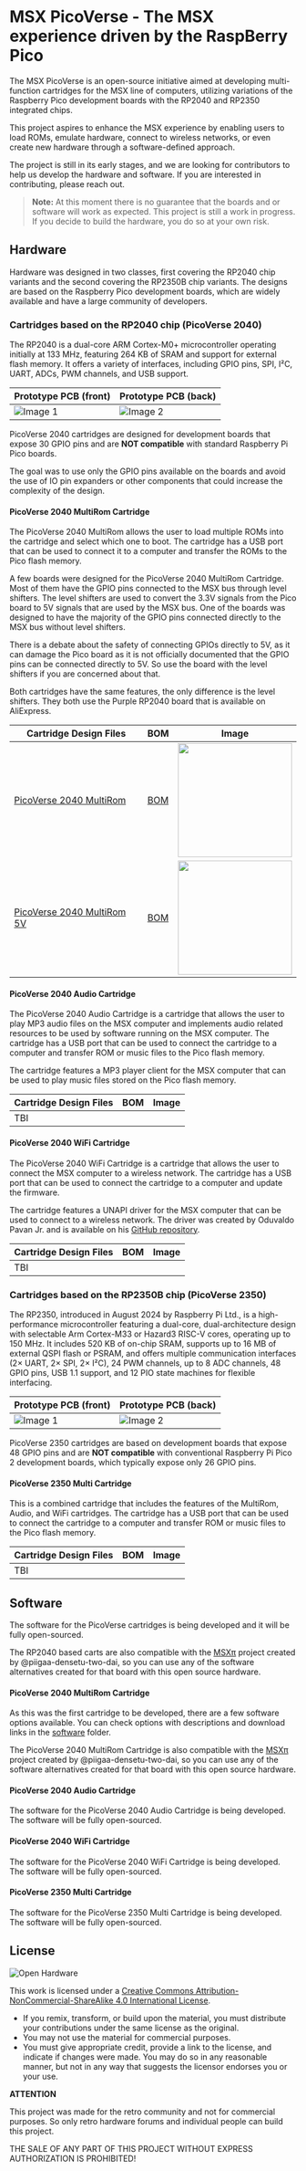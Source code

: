 # MSX PicoVerse - The MSX experience driven by the RaspBerry Pico

The MSX PicoVerse is an open-source initiative aimed at developing multi-function cartridges for the MSX line of computers, utilizing variations of the Raspberry Pico development boards with the RP2040 and RP2350 integrated chips. 

This project aspires to enhance the MSX experience by enabling users to load ROMs, emulate hardware, connect to wireless networks, or even create new hardware through a software-defined approach.

The project is still in its early stages, and we are looking for contributors to help us develop the hardware and software. If you are interested in contributing, please reach out.

> **Note:** At this moment there is no guarantee that the boards and or software will work as expected. This project is still a work in progress. If you decide to build the hardware, you do so at your own risk.

## Hardware

Hardware was designed in two classes, first covering the RP2040 chip variants and the second covering the RP2350B chip variants. The designs are based on the Raspberry Pico development boards, which are widely available and have a large community of developers.

### Cartridges based on the RP2040 chip (PicoVerse 2040)

The RP2040 is a dual-core ARM Cortex-M0+ microcontroller operating initially at 133 MHz, featuring 264 KB of SRAM and support for external flash memory. It offers a variety of interfaces, including GPIO pins, SPI, I²C, UART, ADCs, PWM channels, and USB support.

| Prototype PCB (front) | Prototype PCB (back) |
|---------|---------|
| ![Image 1](images/20241230_001854885_iOS.jpg) | ![Image 2](images/20241230_001901504_iOS.jpg) | 

PicoVerse 2040 cartridges are designed for development boards that expose 30 GPIO pins and are **NOT compatible** with standard Raspberry Pi Pico boards. 

The goal was to use only the GPIO pins available on the boards and avoid the use of IO pin expanders or other components that could increase the complexity of the design. 

#### PicoVerse 2040 MultiRom Cartridge

The PicoVerse 2040 MultiRom allows the user to load multiple ROMs into the cartridge and select which one to boot. The cartridge  has a USB port that can be used to connect it to a computer and transfer the ROMs to the Pico flash memory.

A few boards were designed for the PicoVerse 2040 MultiRom Cartridge. Most of them have the GPIO pins connected to the MSX bus through level shifters. The level shifters are used to convert the 3.3V signals from the Pico board to 5V signals that are used by the MSX bus. One of the boards was designed to have the majority of the GPIO pins connected directly to the MSX bus without level shifters.

There is a debate about the safety of connecting GPIOs directly to 5V, as it can damage the Pico board as it is not officially documented that the GPIO pins can be connected directly to 5V. So use the board with the level shifters if you are concerned about that. 

Both cartridges have the same features, the only difference is the level shifters. They both use the Purple RP2040 board that is available on AliExpress.

|Cartridge Design Files|BOM|Image|
|-----------------------|------------------|------------------|
|[PicoVerse 2040 MultiRom](multirom/hardware/ALIEXPRESS-RP2040-PURPLE/1.0)|[BOM](https://htmlpreview.github.io/?https://github.com/cristianoag/msx-picoverse/2040/multirom/hardware/ALIEXPRESS-RP2040-PURPLE/1.0/bom/ibom.html)|<img src="images/2025-01-20_21-15.png" width="200"/>|
|[PicoVerse 2040 MultiRom 5V](multirom/hardware/ALIEXPRESS-RP2040-PURPLE-5V/1.2)|[BOM](https://htmlpreview.github.io/?https://github.com/cristianoag/msx-picoverse/2040/multirom/hardware/ALIEXPRESS-RP2040-PURPLE-5V/1.2/bom/ibom.html)|<img src="images/2025-01-20_21-22.png" width="200"/>|


#### PicoVerse 2040 Audio Cartridge

The PicoVerse 2040 Audio Cartridge is a cartridge that allows the user to play MP3 audio files on the MSX computer and implements audio related resources to be used by software running on the MSX computer. The cartridge has a USB port that can be used to connect the cartridge to a computer and transfer ROM or music files to the Pico flash memory. 

The cartridge features a MP3 player client for the MSX computer that can be used to play music files stored on the Pico flash memory.

|Cartridge Design Files|BOM|Image|
|-----------------------|------------------|------------------|
|TBI|||

#### PicoVerse 2040 WiFi Cartridge

The PicoVerse 2040 WiFi Cartridge is a cartridge that allows the user to connect the MSX computer to a wireless network. The cartridge has a USB port that can be used to connect the cartridge to a computer and update the firmware.

The cartridge features a UNAPI driver for the MSX computer that can be used to connect to a wireless network. The driver was created by Oduvaldo Pavan Jr. and is available on his [GitHub repository](https://github.com/ducasp/MSX-Development).

|Cartridge Design Files|BOM|Image|
|-----------------------|------------------|------------------|
|TBI|||

### Cartridges based on the RP2350B chip (PicoVerse 2350)

The RP2350, introduced in August 2024 by Raspberry Pi Ltd., is a high-performance microcontroller featuring a dual-core, dual-architecture design with selectable Arm Cortex-M33 or Hazard3 RISC-V cores, operating up to 150 MHz. It includes 520 KB of on-chip SRAM, supports up to 16 MB of external QSPI flash or PSRAM, and offers multiple communication interfaces (2× UART, 2× SPI, 2× I²C), 24 PWM channels, up to 8 ADC channels, 48 GPIO pins, USB 1.1 support, and 12 PIO state machines for flexible interfacing.


| Prototype PCB (front) | Prototype PCB (back) |
|---------|---------|
| ![Image 1](images/20250208_180923511_iOS.jpg) | ![Image 2](images\20250208_181032059_iOS.jpg) |

PicoVerse 2350 cartridges are based on development boards that expose 48 GPIO pins and are **NOT compatible** with conventional Raspberry Pi Pico 2 development boards, which typically expose only 26 GPIO pins. 

#### PicoVerse 2350 Multi Cartridge

This is a combined cartridge that includes the features of the MultiRom, Audio, and WiFi cartridges. The cartridge has a USB port that can be used to connect the cartridge to a computer and transfer ROM or music files to the Pico flash memory.

|Cartridge Design Files|BOM|Image|
|-----------------------|------------------|------------------|
|TBI|||

## Software

The software for the PicoVerse cartridges is being developed and it will be fully open-sourced. 

The RP2040 based carts are also compatible with the [MSX&#960;](https://github.com/piigaa-densetu-two-dai/MSXpi) project created by @piigaa-densetu-two-dai, so you can use any of the software alternatives created for that board with this open source hardware.

#### PicoVerse 2040 MultiRom Cartridge

As this was the first cartridge to be developed, there are a few software options available. You can check options with descriptions and download links in the [software](2040/multirom/software) folder.

The PicoVerse 2040 MultiRom Cartridge is also compatible with the [MSX&#960;](https://github.com/piigaa-densetu-two-dai/MSXpi) project created by @piigaa-densetu-two-dai, so you can use any of the software alternatives created for that board with this open source hardware.

#### PicoVerse 2040 Audio Cartridge

The software for the PicoVerse 2040 Audio Cartridge is being developed. The software will be fully open-sourced.

#### PicoVerse 2040 WiFi Cartridge

The software for the PicoVerse 2040 WiFi Cartridge is being developed. The software will be fully open-sourced.

#### PicoVerse 2350 Multi Cartridge

The software for the PicoVerse 2350 Multi Cartridge is being developed. The software will be fully open-sourced.

## License 

![Open Hardware](images/ccans.png)

This work is licensed under a [Creative Commons Attribution-NonCommercial-ShareAlike 4.0 International License](http://creativecommons.org/licenses/by-nc-sa/4.0/).

* If you remix, transform, or build upon the material, you must distribute your contributions under the same license as the original.
* You may not use the material for commercial purposes.
* You must give appropriate credit, provide a link to the license, and indicate if changes were made. You may do so in any reasonable manner, but not in any way that suggests the licensor endorses you or your use.

**ATTENTION**

This project was made for the retro community and not for commercial purposes. So only retro hardware forums and individual people can build this project.

THE SALE OF ANY PART OF THIS PROJECT WITHOUT EXPRESS AUTHORIZATION IS PROHIBITED!

